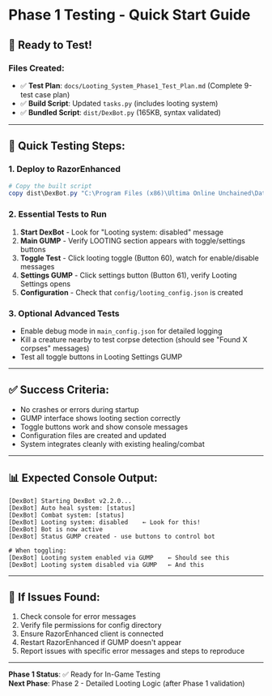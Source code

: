 # Phase 1 Testing - Quick Start Guide

## 🚀 **Ready to Test!**

### **Files Created:**
- ✅ **Test Plan**: `docs/Looting_System_Phase1_Test_Plan.md` (Complete 9-test case plan)
- ✅ **Build Script**: Updated `tasks.py` (includes looting system)  
- ✅ **Bundled Script**: `dist/DexBot.py` (165KB, syntax validated)

---

## 🎯 **Quick Testing Steps:**

### **1. Deploy to RazorEnhanced**
```powershell
# Copy the built script
copy dist\DexBot.py "C:\Program Files (x86)\Ultima Online Unchained\Data\Plugins\RazorEnhanced\Scripts\"
```

### **2. Essential Tests to Run**
1. **Start DexBot** - Look for "Looting system: disabled" message
2. **Main GUMP** - Verify LOOTING section appears with toggle/settings buttons
3. **Toggle Test** - Click looting toggle (Button 60), watch for enable/disable messages
4. **Settings GUMP** - Click settings button (Button 61), verify Looting Settings opens
5. **Configuration** - Check that `config/looting_config.json` is created

### **3. Optional Advanced Tests**
- Enable debug mode in `main_config.json` for detailed logging
- Kill a creature nearby to test corpse detection (should see "Found X corpses" messages)
- Test all toggle buttons in Looting Settings GUMP

---

## ✅ **Success Criteria:**
- No crashes or errors during startup
- GUMP interface shows looting section correctly
- Toggle buttons work and show console messages
- Configuration files are created and updated
- System integrates cleanly with existing healing/combat

---

## 📊 **Expected Console Output:**
```
[DexBot] Starting DexBot v2.2.0...
[DexBot] Auto heal system: [status]
[DexBot] Combat system: [status]  
[DexBot] Looting system: disabled    ← Look for this!
[DexBot] Bot is now active
[DexBot] Status GUMP created - use buttons to control bot

# When toggling:
[DexBot] Looting system enabled via GUMP    ← Should see this
[DexBot] Looting system disabled via GUMP   ← And this
```

---

## 🐛 **If Issues Found:**
1. Check console for error messages
2. Verify file permissions for config directory
3. Ensure RazorEnhanced client is connected
4. Restart RazorEnhanced if GUMP doesn't appear
5. Report issues with specific error messages and steps to reproduce

---

**Phase 1 Status**: ✅ Ready for In-Game Testing  
**Next Phase**: Phase 2 - Detailed Looting Logic (after Phase 1 validation)
